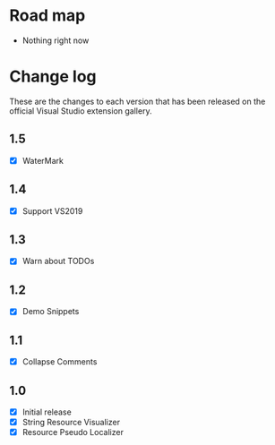 # Road map

- Nothing right now

# Change log

These are the changes to each version that has been released
on the official Visual Studio extension gallery.

## 1.5

- [x] WaterMark

## 1.4

- [x] Support VS2019

## 1.3

- [x] Warn about TODOs

## 1.2

- [x] Demo Snippets

## 1.1

- [x] Collapse Comments

## 1.0

- [x] Initial release
 - [x] String Resource Visualizer
 - [x] Resource Pseudo Localizer
